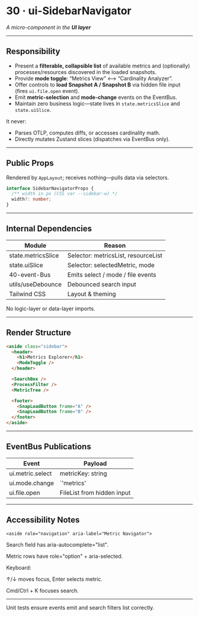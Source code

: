 # 30 · ui-SidebarNavigator
_A micro-component in the **UI layer**_

---

## Responsibility

* Present a **filterable, collapsible list** of available metrics and (optionally)
  processes/resources discovered in the loaded snapshots.
* Provide **mode toggle**: “Metrics View” ⟷ “Cardinality Analyzer”.
* Offer controls to **load Snapshot A / Snapshot B** via hidden file input
  (fires `ui.file.open` event).
* Emit **metric-selection** and **mode-change** events on the EventBus.
* Maintain zero business logic—state lives in `state.metricsSlice` and `state.uiSlice`.

It never:
* Parses OTLP, computes diffs, or accesses cardinality math.
* Directly mutates Zustand slices (dispatches via EventBus only).

---

## Public Props

Rendered by `AppLayout`; receives nothing—pulls data via selectors.

```ts
interface SidebarNavigatorProps {
  /** width in px (CSS var --sidebar-w) */
  width?: number;
}
```

---

## Internal Dependencies

| Module             | Reason                               |
|--------------------|--------------------------------------|
| state.metricsSlice | Selector: metricsList, resourceList  |
| state.uiSlice      | Selector: selectedMetric, mode       |
| 40-event-Bus       | Emits select / mode / file events    |
| utils/useDebounce  | Debounced search input               |
| Tailwind CSS       | Layout & theming                     |

No logic-layer or data-layer imports.

---

## Render Structure

```html
<aside class="sidebar">
  <header>
    <h1>Metrics Explorer</h1>
    <ModeToggle />
  </header>

  <SearchBox />
  <ProcessFilter />
  <MetricTree />

  <footer>
    <SnapLoadButton frame="A" />
    <SnapLoadButton frame="B" />
  </footer>
</aside>
```

---

## EventBus Publications

| Event              | Payload          |
|--------------------|------------------|
| ui.metric.select   | metricKey: string|
| ui.mode.change     | `'metrics'|'cardinality'` |
| ui.file.open       | FileList from hidden input |

---

## Accessibility Notes

`<aside role="navigation" aria-label="Metric Navigator">`

Search field has aria-autocomplete="list".

Metric rows have role="option" + aria-selected.

Keyboard:

↑/↓ moves focus, Enter selects metric.

Cmd/Ctrl + K focuses search.

---

Unit tests ensure events emit and search filters list correctly.
